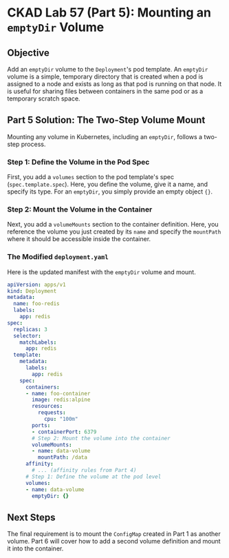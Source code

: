# CKAD Lab 57 (Part 5): Mounting an `emptyDir` Volume

## Objective
Add an `emptyDir` volume to the `Deployment`'s pod template. An `emptyDir` volume is a simple, temporary directory that is created when a pod is assigned to a node and exists as long as that pod is running on that node. It is useful for sharing files between containers in the same pod or as a temporary scratch space.

## Part 5 Solution: The Two-Step Volume Mount
Mounting any volume in Kubernetes, including an `emptyDir`, follows a two-step process.

### Step 1: Define the Volume in the Pod Spec
First, you add a `volumes` section to the pod template's spec (`spec.template.spec`). Here, you define the volume, give it a name, and specify its type. For an `emptyDir`, you simply provide an empty object `{}`.

### Step 2: Mount the Volume in the Container
Next, you add a `volumeMounts` section to the container definition. Here, you reference the volume you just created by its `name` and specify the `mountPath` where it should be accessible inside the container.

### The Modified `deployment.yaml`
Here is the updated manifest with the `emptyDir` volume and mount.

```yaml
apiVersion: apps/v1
kind: Deployment
metadata:
  name: foo-redis
  labels:
    app: redis
spec:
  replicas: 3
  selector:
    matchLabels:
      app: redis
  template:
    metadata:
      labels:
        app: redis
    spec:
      containers:
      - name: foo-container
        image: redis:alpine
        resources:
          requests:
            cpu: "100m"
        ports:
        - containerPort: 6379
        # Step 2: Mount the volume into the container
        volumeMounts:
        - name: data-volume
          mountPath: /data
      affinity:
        # ... (affinity rules from Part 4)
      # Step 1: Define the volume at the pod level
      volumes:
      - name: data-volume
        emptyDir: {}
```

## Next Steps
The final requirement is to mount the `ConfigMap` created in Part 1 as another volume. Part 6 will cover how to add a second volume definition and mount it into the container.
